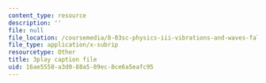 ```yaml
---
content_type: resource
description: ''
file: null
file_location: /coursemedia/8-03sc-physics-iii-vibrations-and-waves-fall-2016/16ae5558a3d088a589ec8ce6a5eafc95_mqhO9GT8hD4.srt
file_type: application/x-subrip
resourcetype: Other
title: 3play caption file
uid: 16ae5558-a3d0-88a5-89ec-8ce6a5eafc95
---
```

